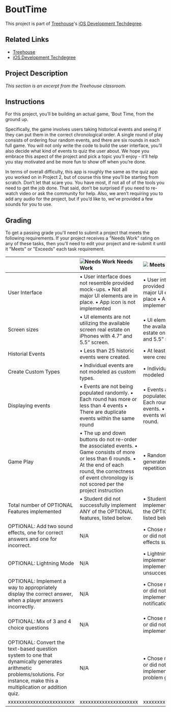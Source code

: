 # BoutTime

This project is part of [Treehouse](https://teamtreehouse.com)'s [iOS Development Techdegree](https://teamtreehouse.com/techdegree/ios-development).

## Related Links
- [Treehouse](https://teamtreehouse.com)
- [iOS Development Techdegree](https://teamtreehouse.com/techdegree/ios-development)

## Project Description
_This section is an excerpt from the Treehouse classroom._

## Instructions
For this project, you’ll be building an actual game, ‘Bout Time, from the ground up.

Specifically, the game involves users taking historical events and seeing if they can put them in the correct chronological order. A single round of play consists of ordering four random events, and there are six rounds in each full game. You will not only write the code to build the user interface, you’ll also decide what kind of events to quiz the user about. We hope you embrace this aspect of the project and pick a topic you’ll enjoy - it’ll help you stay motivated and be more fun to show off when you’re done.

In terms of overall difficulty, this app is roughly the same as the quiz app you worked on in Project 2, but of course this time you’ll be starting from scratch. Don’t let that scare you. You have most, if not all of of the tools you need to get the job done. That said, don’t be surprised if you need to re-watch video or ask the community for help. Also, we aren’t requiring you to add any audio for the project, but if you’d like to, we’ve provided a few sounds for you to use.


## Grading

To get a passing grade you'll need to submit a project that meets the following requirements. If your project receives a "Needs Work" rating on any of these tasks, then you'll need to edit your project and re-submit it until it "Meets" or "Exceeds" each task requirement.

|  | ![Needs Work](https://dl.dropboxusercontent.com/s/cb6uuus1f2qhk3l/Treehouse-iOS-Techdegree_Needs-Work.png) Needs Work | ![](https://dl.dropboxusercontent.com/s/e7qhh6cwxuqu2ak/Treehouse-iOS-Techdegree_Meets-Expectations.png) Meets Expectations | ![](https://dl.dropboxusercontent.com/s/bjzkqdnvdv5dzl7/Treehouse-iOS-Techdegree_Exceeds-Expectations.png) Exceeds Expectations |
| :--- | :--- | :--- | :--- |
| User Interface |  • User interface does not resemble provided mock-ups. • Not all major UI elements are in place. • App icon is not implemented   | • User interface resembles provided mock-ups • All major UI elements are in place • App icon is implemented | N/A |
| Screen sizes | • UI elements are not utilizing the available screen real estate on iPhones with 4.7” and 5.5” screen. | • UI elements are utilizing the available screen real estate on iPhones with 4.7” and 5.5” screen. | N/A |
| Historial Events | • Less than 25 historic events were created. | • At least 25 historic events were created play. | N/A |
| Create Custom Types | • Individual events are not modeled as custom types. | • Individual events are modeled as custom types.. | N/A |
| Displaying events | • Events are not being populated randomly. • Each round has more or less than 4 events • There are duplicate events within the same round | • Events are being populated randomly. • Each round has exactly 4 events.  • No duplication of events within the same round.  | N/A |
| Game Play | • The up and down buttons do not re-order the associated events.  • Game consists of more or less than 6 rounds. • At the end of each round, the correctness of event chronology is not scored per the project instruction | • Random questions are generated without repetition. | N/A |
| Total number of OPTIONAL Features implemented | • Student did not successfully implement ANY of the OPTIONAL features, listed below. | • Student successfully implemented at least 1 of the OPTIONAL features listed below. | • Student successfully implemented at least 3 of the OPTIONAL features listed below. |
| OPTIONAL: Add two sound effects, one for correct answers and one for incorrect. | N/A | • Chose not to implement or did not implement sound effects successfully. | • Sound effects successfully implemented. |
| OPTIONAL: Lightning Mode | N/A | • Lightning mode was not implemented or implemented unsuccessfully. | • Lightning mode and countdown timer was successfully implemented. |
| OPTIONAL: Implement a way to appropriately display the correct answer, when a player answers incorrectly. | N/A | • Chose not to implement or did not successfully implement correct answer notification successfully. | • Successful implementation of correct answer display. |
| OPTIONAL: Mix of 3 and 4 choice questions | N/A | • Chose not to implement or did not successfully implement. | • Successfully displays a mix of 3 and 4 choice questions, while re-spacing UI elements. |
| OPTIONAL: Convert the text-based question system to one that dynamically generates arithmetic problems/solutions. For instance, make this a multiplication or addition quiz. | N/A | • Chose not to implement or did not successfully implement dynamic problem generation. | • Dynamically generated arithmetic questions was successfully implemented. |
| xxxxxxxxxxxxxxxxxxxxxxxx | xxxxxxxxxxxxxxxxxxxxx | xxxxxxxxxxxxxxxxxxxxxxxx | xxxxxxxxxxxxxxxxxxxxxxxx |
